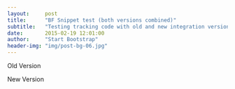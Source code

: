 ```yaml
---
layout:     post
title:      "BF Snippet test (both versions combined)"
subtitle:   "Testing tracking code with old and new integration version"
date:       2015-02-19 12:01:00
author:     "Start Bootstrap"
header-img: "img/post-bg-06.jpg"
---
```


<p>Old Version</p>

<script type="text/javascript" src="//genesis.blogfoster.com:3000/js/bfs.min.js"></script>
<div id="slot_59"></div><script type="text/javascript">blog_getSlotContent(59);</script>

<p>New Version</p>

<script async type="text/javascript" src="//genesis.blogfoster.com:3000/js/bfs.min.js" class="bf-adslot" websiteId="1" adslotId="61"></script>